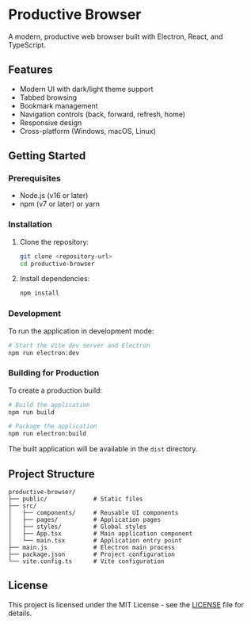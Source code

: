 # Productive Browser

A modern, productive web browser built with Electron, React, and TypeScript.

## Features

- Modern UI with dark/light theme support
- Tabbed browsing
- Bookmark management
- Navigation controls (back, forward, refresh, home)
- Responsive design
- Cross-platform (Windows, macOS, Linux)

## Getting Started

### Prerequisites

- Node.js (v16 or later)
- npm (v7 or later) or yarn

### Installation

1. Clone the repository:
   ```bash
   git clone <repository-url>
   cd productive-browser
   ```

2. Install dependencies:
   ```bash
   npm install
   ```

### Development

To run the application in development mode:

```bash
# Start the Vite dev server and Electron
npm run electron:dev
```

### Building for Production

To create a production build:

```bash
# Build the application
npm run build

# Package the application
npm run electron:build
```

The built application will be available in the `dist` directory.

## Project Structure

```
productive-browser/
├── public/             # Static files
├── src/
│   ├── components/     # Reusable UI components
│   ├── pages/          # Application pages
│   ├── styles/         # Global styles
│   ├── App.tsx         # Main application component
│   └── main.tsx        # Application entry point
├── main.js             # Electron main process
├── package.json        # Project configuration
└── vite.config.ts      # Vite configuration
```

## License

This project is licensed under the MIT License - see the [LICENSE](LICENSE) file for details.

